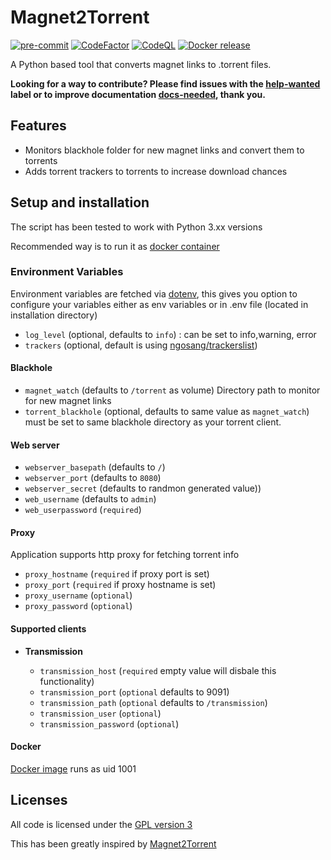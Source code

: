 # Magnet2Torrent

[![pre-commit](https://img.shields.io/badge/pre--commit-enabled-brightgreen?logo=pre-commit&logoColor=white)](https://github.com/pre-commit/pre-commit)
[![CodeFactor](https://www.codefactor.io/repository/github/usma0118/magnet2torrent/badge)](https://www.codefactor.io/repository/github/usma0118/magnet2torrent)
[![CodeQL](https://github.com/usma0118/magnet2torrent/actions/workflows/codeql-analysis.yml/badge.svg)](https://github.com/usma0118/magnet2torrent/actions/workflows/codeql-analysis.yml)
[![Docker release](https://github.com/usma0118/magnet2torrent/actions/workflows/build-docker-image.yml/badge.svg?branch=main)](https://github.com/usma0118/magnet2torrent/actions/workflows/build-docker-image.yml)

A Python based tool that converts magnet links to .torrent files.

**Looking for a way to contribute? Please find issues with the [help-wanted] label
or to improve documentation [docs-needed], thank you.**

[help-wanted]: https://github.com/usma0118/magnet2torrent/issues?q=is%3Aissue+is%3Aopen+label%3A%22help+wanted%22
[docs-needed]: https://github.com/usma0118/magnet2torrent/issues?q=label%3A%22docs+needed%22+sort%3Aupdated-desc

## Features

- Monitors blackhole folder for new magnet links and convert them to torrents
- Adds torrent trackers to torrents to increase download chances

## Setup and installation

The script has been tested to work with Python 3.xx versions

Recommended way is to run it as [docker container](https://hub.docker.com/repository/docker/antaresinc/magnet2torrent)

### Environment Variables

Environment variables are fetched via [dotenv](https://www.npmjs.com/package/dotenv), this gives you option to configure your variables either as env variables or in .env file (located in installation directory)

- `log_level` (optional, defaults to `info`) : can be set to info,warning, error
- `trackers` (optional, default is using [ngosang/trackerslist](https://github.com/ngosang/trackerslist))

#### **Blackhole**

- `magnet_watch` (defaults to `/torrent` as volume) Directory path to monitor for new magnet links
- `torrent_blackhole` (optional, defaults to same value as `magnet_watch`) must be set to same blackhole directory as your torrent client.

#### **Web server**
- `webserver_basepath` (defaults to `/`)
- `webserver_port` (defaults to `8080`)
- `webserver_secret` (defaults to randmon generated value))
- `web_username` (defaults to `admin`)
- `web_userpassword` (`required`)

#### **Proxy**

Application supports http proxy for fetching torrent info

- `proxy_hostname` (`required` if proxy port is set)
- `proxy_port` (`required` if proxy hostname is set)
- `proxy_username` (`optional`)
- `proxy_password` (`optional`)

#### **Supported clients**

- **Transmission**

    - `transmission_host` (`required` empty value will disbale this functionality)
    - `transmission_port` (`optional` defaults to 9091)
    - `transmission_path` (`optional` defaults to `/transmission`)
    - `transmission_user` (`optional`)
    - `transmission_password` (`optional`)


#### Docker

[Docker image](https://hub.docker.com/repository/docker/antaresinc/magnet2torrent) runs as uid 1001


## Licenses

All code is licensed under the [GPL version 3](http://www.gnu.org/licenses/gpl.html)

This has been greatly inspired by [Magnet2Torrent](https://github.com/danfolkes/Magnet2Torrent)
